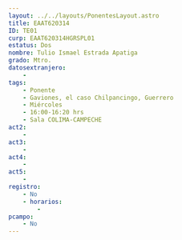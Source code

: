 ```yaml
---
layout: ../../layouts/PonentesLayout.astro
title: EAAT620314
ID: TE01
curp: EAAT620314HGRSPL01
estatus: Dos
nombre: Tulio Ismael Estrada Apatiga
grado: Mtro.
datosextranjero:
    - 
tags:
    - Ponente
    - Gaviones, el caso Chilpancingo, Guerrero
    - Miércoles
    - 16:00-16:20 hrs
    - Sala COLIMA-CAMPECHE
act2: 
    - 
act3: 
    - 
act4: 
    - 
act5: 
    - 
registro:
    - No
    - horarios:
        -
pcampo:
    - No
---
```

